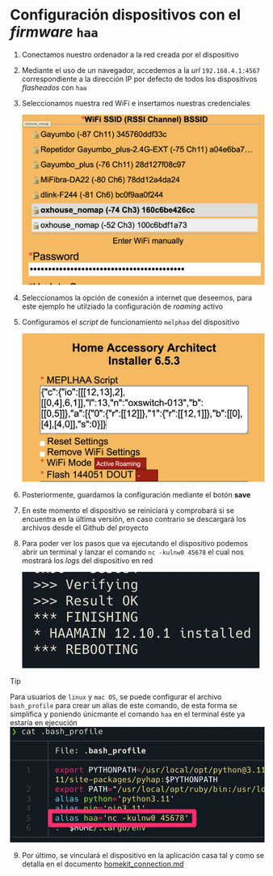 # Configuración dispositivos con el _firmware_ `haa`

1. Conectamos nuestro ordenador a la red creada por el dispositivo
2. Mediante el uso de un navegador, accedemos a la _url_ `192.168.4.1:4567` correspondiente a la dirección IP por defecto de todos los dispositivos _flasheados_ con `haa`
3. Seleccionamos nuestra red WiFi e insertamos nuestras credenciales

    ![sonoff-config](images/../../images/haa-config-wifi.png)

4. Seleccionamos la opción de conexión a internet que deseemos, para este ejemplo he utilziado la configuración de _roaming_ activo
5. Configuramos el _script_ de funcionamiento `melphaa` del dispositivo

    ![sonoff-melphaa](images/../../images/haa-config-melphaa.png)

6. Posteriormente, guardamos la configuración mediante el botón **save**
7. En este momento el dispositivo se reiniciará y comprobará si se encuentra en la última versión, en caso contrario se descargará los archivos desde el Github del proyecto
8. Para poder ver los pasos que va ejecutando el dispositivo podemos abrir un terminal y lanzar el comando `nc -kulnw0 45678` el cual nos mostrará los _logs_ del dispositivo en red

    ![sonoff-update](images/../../images/haa-end-update.png)

> [!TIP]
> Para usuarios de `linux` y `mac OS`, se puede configurar el archivo `bash_profile` para crear un alias de este comando, de esta forma se simplifica y poniendo únicmante el comando `haa` en el terminal éste ya estaría en ejecución
> ![bash_profile.png](https://github.com/OxDAbit/Hello-HAA/blob/main/images/bash_profile.png)

9. Por último, se vinculará el dispositivo en la aplicación casa tal y como se detalla en el documento [homekit_connection.md](https://github.com/OxDAbit/Hello-HAA/blob/main/docs/homekit_connection.md)
